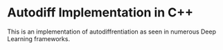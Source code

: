 # Autodiff Implementation in C++

This is an implementation of autodiffrentiation as seen in numerous Deep Learning frameworks.
